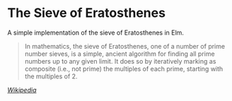 # The Sieve of Eratosthenes

A simple implementation of the sieve of Eratosthenes in Elm.

> In mathematics, the sieve of Eratosthenes, one of a number of prime number sieves, is a simple, ancient algorithm for finding all prime numbers up to any given limit. It does so by iteratively marking as composite (i.e., not prime) the multiples of each prime, starting with the multiples of 2.

[_Wikipedia_](https://en.wikipedia.org/wiki/Sieve_of_Eratosthenes)
